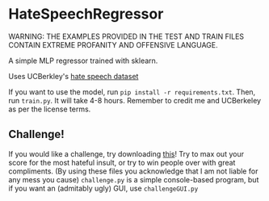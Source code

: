 # HateSpeechRegressor
WARNING: THE EXAMPLES PROVIDED IN THE TEST AND TRAIN FILES CONTAIN EXTREME PROFANITY AND OFFENSIVE LANGUAGE.

A simple MLP regressor trained with sklearn.

Uses UCBerkley's [hate speech dataset](https://huggingface.co/datasets/ucberkeley-dlab/measuring-hate-speech)

If you want to use the model, run `pip install -r requirements.txt`. Then, run `train.py`. It will take 4-8 hours. Remember to credit me and UCBerkeley as per the license terms.

## Challenge!
If you would like a challenge, try downloading [this](https://www.mediafire.com/file/4hmr5yvuhbzvv25/challenge.zip/file)!
Try to max out your score for the most hateful insult, or try to win people over with great compliments. (By using these files you acknowledge that I am not liable for any mess you cause)
`challenge.py` is a simple console-based program, but if you want an (admitably ugly) GUI, use `challengeGUI.py`
